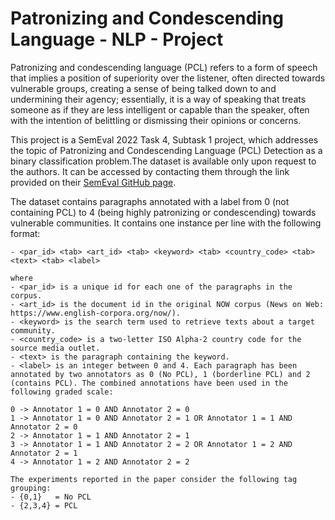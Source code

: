 # Patronizing and Condescending Language - NLP - Project

Patronizing and condescending language (PCL) refers to a form of speech that implies a position of superiority over the listener, often directed towards vulnerable groups, creating a sense of being talked down to and undermining their agency; essentially, it is a way of speaking that treats someone as if they are less intelligent or capable than the speaker, often with the intention of belittling or dismissing their opinions or concerns. 

This project is a SemEval 2022 Task 4, Subtask 1 project, which addresses the topic of Patronizing and Condescending Language (PCL) Detection as a binary classification problem.The dataset is available only upon request to the authors. It can be accessed by contacting them through the link provided on their [SemEval GitHub page](https://github.com/Perez-AlmendrosC/dontpatronizeme).

The dataset contains paragraphs annotated with a label from 0 (not containing PCL) to 4 (being highly patronizing or condescending) towards vulnerable communities.
It contains one instance per line with the following format:

	- <par_id> <tab> <art_id> <tab> <keyword> <tab> <country_code> <tab> <text> <tab> <label>

	where
	- <par_id> is a unique id for each one of the paragraphs in the corpus.
	- <art_id> is the document id in the original NOW corpus (News on Web: https://www.english-corpora.org/now/).
	- <keyword> is the search term used to retrieve texts about a target community.
	- <country_code> is a two-letter ISO Alpha-2 country code for the source media outlet.
	- <text> is the paragraph containing the keyword.
	- <label> is an integer between 0 and 4. Each paragraph has been annotated by two annotators as 0 (No PCL), 1 (borderline PCL) and 2 (contains PCL). The combined annotations have been used in the following graded scale:

	0 -> Annotator 1 = 0 AND Annotator 2 = 0
	1 -> Annotator 1 = 0 AND Annotator 2 = 1 OR Annotator 1 = 1 AND Annotator 2 = 0
	2 -> Annotator 1 = 1 AND Annotator 2 = 1
	3 -> Annotator 1 = 1 AND Annotator 2 = 2 OR Annotator 1 = 2 AND Annotator 2 = 1
	4 -> Annotator 1 = 2 AND Annotator 2 = 2

	The experiments reported in the paper consider the following tag grouping: 
	- {0,1}   = No PCL
	- {2,3,4} = PCL

